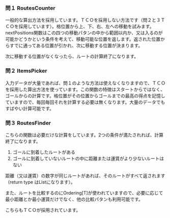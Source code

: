 ### 問１ RoutesCounter 

一般的な算出方法を採用しています。ＴＣＯを採用しない方法です（問２と３ＴＣＯを採用しています）。格位置から上、下、右、左への移動を試みます。nextPositions関数はこの四つの移動パタンの中から範囲以内か、又は入るのが可能かどうかという条件を考えて、移動可能な位置を返します。返された位置からすでに通ってある位置が引かれ、次に移動する位置が決まります。

次に移動する位置がなくなったら、ルートの計算終了になります。

### 問２ ItemsPicker

入力データが大量であれば、問１のような方法は使えなくなりますので、ＴＣＯを採用した算出方法を使っています。この関数の特徴はスタートからではなく、ゴールからの計算です。格位置がその位置からゴールまでの最高の得点を記憶していますので、毎回毎回それを計算する必要は無くなります。大量のデータでもすばやい計算可能です。

### 問３ RoutesFinder 

こちらの関数は必要だけな計算をしています。2つの条件が満たされれば、計算終了になります。

1. ゴールに到着したルートがある
2. ゴールに到着していないルートの中に距離または運賃がより少ないルートはない

距離（又は運賃）の数字が同じルートがあれば、そのルートがすべて返されます（return type はListになります）。

また、ルートを比較するのにOrdering[T]が使われていますので、必要に応じて最小距離とか最小運賃だけでなく、他の比較パタンも利用可能です。

こちらもＴＣＯが採用されています。


